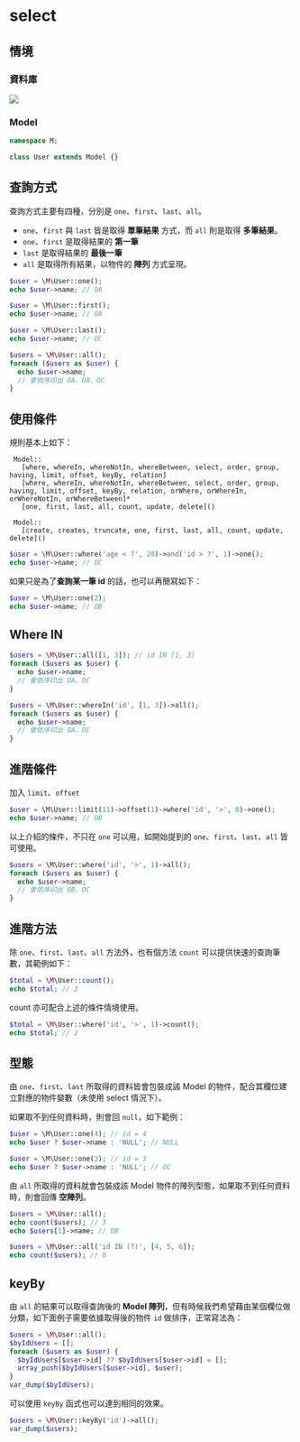 # select

## 情境
### 資料庫
![](imgs/02-01.png)

<!--
#### 格式
| 欄位 | 格式  |
|---|---|
| id | INT | 
| name | VARCHAR |
| age | INT |

#### 資料
| id | name | age |
|---|---|---|
| 1 | OA | 18 |
| 2 | OB | 28 |
| 3 | OC | 15 |
-->

### Model

```php
namespace M;

class User extends Model {}
```

## 查詢方式
查詢方式主要有四種，分別是 `one`、`first`、`last`、`all`。

* `one`、`first` 與 `last` 皆是取得 **單筆結果** 方式，而 `all` 則是取得 **多筆結果**。
* `one`、`first` 是取得結果的 **第一筆**
* `last` 是取得結果的 **最後一筆**
* `all` 是取得所有結果，以物件的 **陣列** 方式呈現。

```php
$user = \M\User::one();
echo $user->name; // OA

$user = \M\User::first();
echo $user->name; // OA

$user = \M\User::last();
echo $user->name; // OC

$users = \M\User::all();
foreach ($users as $user) {
  echo $user->name;
  // 會依序印出 OA、OB、OC
}
```

## 使用條件

規則基本上如下：

```
 Model::
   [where, whereIn, whereNotIn, whereBetween, select, order, group, having, limit, offset, keyBy, relation]
   [where, whereIn, whereNotIn, whereBetween, select, order, group, having, limit, offset, keyBy, relation, orWhere, orWhereIn, orWhereNotIn, orWhereBetween]*
   [one, first, last, all, count, update, delete]()

 Model::
   [create, creates, truncate, one, first, last, all, count, update, delete]()
```

```php
$user = \M\User::where('age < ?', 20)->and('id > ?', 1)->one();
echo $user->name; // OC
```

如果只是為了**查詢某一筆 id** 的話，也可以再簡寫如下：

```php
$user = \M\User::one(2);
echo $user->name; // OB
```

## Where IN

```php
$users = \M\User::all([1, 3]); // id IN [1, 3]
foreach ($users as $user) {
  echo $user->name;
  // 會依序印出 OA、OC
}

$users = \M\User::whereIn('id', [1, 3])->all();
foreach ($users as $user) {
  echo $user->name;
  // 會依序印出 OA、OC
}
```

## 進階條件
加入 `limit`、`offset` 

```php
$user = \M\User::limit(11)->offset(1)->where('id', '>', 0)->one();
echo $user->name; // OB
```

以上介紹的條件，不只在 `one` 可以用，如開始提到的 `one`、`first`、`last`、`all` 皆可使用。

```php
$users = \M\User::where('id', '>', 1)->all();
foreach ($users as $user) {
  echo $user->name;
  // 會依序印出 OB、OC
}
```


## 進階方法

除 `one`、`first`、`last`、`all` 方法外，也有個方法 `count` 可以提供快速的查詢筆數，其範例如下：

```php
$total = \M\User::count();
echo $total; // 3
```

count 亦可配合上述的條件情境使用。

```php
$total = \M\User::where('id', '>', 1)->count();
echo $total; // 2
```


## 型態
由 `one`、`first`、`last` 所取得的資料皆會包裝成該 Model 的物件，配合其欄位建立對應的物件變數（未使用 select 情況下）。

如果取不到任何資料時，則會回 `null`，如下範例：

```php
$user = \M\User::one(4); // id = 4
echo $user ? $user->name : 'NULL'; // NULL

$user = \M\User::one(3); // id = 3
echo $user ? $user->name : 'NULL'; // OC
```

由 `all` 所取得的資料就會包裝成該 Model 物件的陣列型態，如果取不到任何資料時，則會回傳 **空陣列**。

```php
$users = \M\User::all();
echo count($users); // 3
echo $users[1]->name; // OB

$users = \M\User::all('id IN (?)', [4, 5, 6]);
echo count($users); // 0
```

## keyBy
由 `all` 的結果可以取得查詢後的 **Model 陣列**，但有時候我們希望藉由某個欄位做分類，如下面例子需要依據取得後的物件 `id` 做排序，正常寫法為：

```php
$users = \M\User::all();
$byIdUsers = [];
foreach ($users as $user) {
  $byIdUsers[$user->id] ?? $byIdUsers[$user->id] = [];
  array_push($byIdUsers[$user->id], $user);
}
var_dump($byIdUsers);
```

可以使用 `keyBy` 函式也可以達到相同的效果。

```php
$users = \M\User::keyBy('id')->all();
var_dump($users);
```